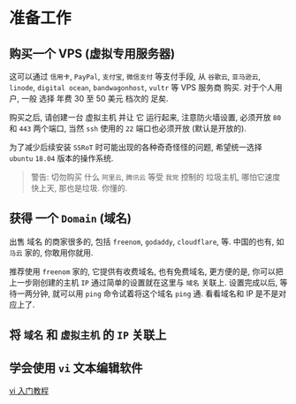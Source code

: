 # 准备工作

## 购买一个 VPS (虚拟专用服务器) 
  这可以通过 `信用卡`, `PayPal`, `支付宝`, `微信支付` 等支付手段, 从 `谷歌云`, `亚马逊云`, `linode`, `digital ocean`, `bandwagonhost`, `vultr` 等 VPS 服务商 购买. 对于个人用户, 一般 选择 年费 30 至 50 美元 档次的 足矣.

  购买之后, 请创建一台 虚拟主机 并让 它 运行起来, 注意防火墙设置, 必须开放 `80` 和 `443` 两个端口, 当然 `ssh` 使用的 `22` 端口也必须开放 (默认是开放的).

  为了减少后续安装 `SSRoT` 时可能出现的各种奇奇怪怪的问题, 希望统一选择 `ubuntu` `18.04` 版本的操作系统.

> 警告: 切勿购买 什么 `阿里云`, `腾讯云` 等受 `我党` 控制的 垃圾主机, 哪怕它速度快上天, 那也是垃圾. 你懂的.

## 获得 一个 `Domain` (域名)

  出售 域名 的商家很多的, 包括 `freenom`, `godaddy`, `cloudflare`, 等. 中国的也有, 如 `马云` 家的, 你敢用你就用.

  推荐使用 `freenom` 家的, 它提供有收费域名, 也有免费域名, 更方便的是, 你可以把上一步刚创建的主机 `IP` 通过简单的设置就在这里与 `域名` 关联上. 设置完成以后, 等待一两分钟, 就可以用 `ping` 命令试着将这个域名 `ping` 通. 看看域名和 IP 是不是对应上了.

## 将 `域名` 和 `虚拟主机` 的 `IP` 关联上

## 学会使用 `vi` 文本编辑软件
[vi 入门教程](http://www.runoob.com/linux/linux-vim.html)

